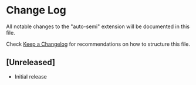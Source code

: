 # Change Log

All notable changes to the "auto-semi" extension will be documented in this file.

Check [Keep a Changelog](http://keepachangelog.com/) for recommendations on how to structure this file.

## [Unreleased]

- Initial release